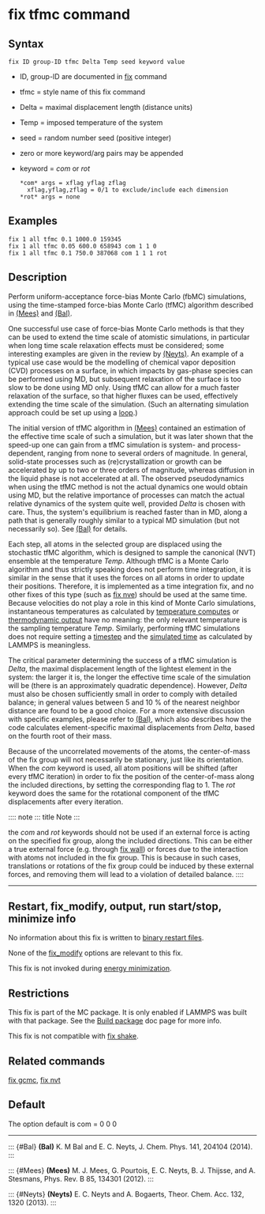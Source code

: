 # fix tfmc command

## Syntax

    fix ID group-ID tfmc Delta Temp seed keyword value

-   ID, group-ID are documented in [fix](fix) command

-   tfmc = style name of this fix command

-   Delta = maximal displacement length (distance units)

-   Temp = imposed temperature of the system

-   seed = random number seed (positive integer)

-   zero or more keyword/arg pairs may be appended

-   keyword = *com* or *rot*

        *com* args = xflag yflag zflag
          xflag,yflag,zflag = 0/1 to exclude/include each dimension
        *rot* args = none

## Examples

``` LAMMPS
fix 1 all tfmc 0.1 1000.0 159345
fix 1 all tfmc 0.05 600.0 658943 com 1 1 0
fix 1 all tfmc 0.1 750.0 387068 com 1 1 1 rot
```

## Description

Perform uniform-acceptance force-bias Monte Carlo (fbMC) simulations,
using the time-stamped force-bias Monte Carlo (tfMC) algorithm described
in [(Mees)](Mees) and [(Bal)](Bal).

One successful use case of force-bias Monte Carlo methods is that they
can be used to extend the time scale of atomistic simulations, in
particular when long time scale relaxation effects must be considered;
some interesting examples are given in the review by [(Neyts)](Neyts).
An example of a typical use case would be the modelling of chemical
vapor deposition (CVD) processes on a surface, in which impacts by
gas-phase species can be performed using MD, but subsequent relaxation
of the surface is too slow to be done using MD only. Using tfMC can
allow for a much faster relaxation of the surface, so that higher fluxes
can be used, effectively extending the time scale of the simulation.
(Such an alternating simulation approach could be set up using a
[loop](jump).)

The initial version of tfMC algorithm in [(Mees)](Mees) contained an
estimation of the effective time scale of such a simulation, but it was
later shown that the speed-up one can gain from a tfMC simulation is
system- and process-dependent, ranging from none to several orders of
magnitude. In general, solid-state processes such as (re)crystallization
or growth can be accelerated by up to two or three orders of magnitude,
whereas diffusion in the liquid phase is not accelerated at all. The
observed pseudodynamics when using the tfMC method is not the actual
dynamics one would obtain using MD, but the relative importance of
processes can match the actual relative dynamics of the system quite
well, provided *Delta* is chosen with care. Thus, the system\'s
equilibrium is reached faster than in MD, along a path that is generally
roughly similar to a typical MD simulation (but not necessarily so). See
[(Bal)](Bal) for details.

Each step, all atoms in the selected group are displaced using the
stochastic tfMC algorithm, which is designed to sample the canonical
(NVT) ensemble at the temperature *Temp*. Although tfMC is a Monte Carlo
algorithm and thus strictly speaking does not perform time integration,
it is similar in the sense that it uses the forces on all atoms in order
to update their positions. Therefore, it is implemented as a time
integration fix, and no other fixes of this type (such as [fix
nve](fix_nve)) should be used at the same time. Because velocities do
not play a role in this kind of Monte Carlo simulations, instantaneous
temperatures as calculated by [temperature computes](compute_temp) or
[thermodynamic output](thermo_style) have no meaning: the only relevant
temperature is the sampling temperature *Temp*. Similarly, performing
tfMC simulations does not require setting a [timestep](timestep) and the
[simulated time](thermo_style) as calculated by LAMMPS is meaningless.

The critical parameter determining the success of a tfMC simulation is
*Delta*, the maximal displacement length of the lightest element in the
system: the larger it is, the longer the effective time scale of the
simulation will be (there is an approximately quadratic dependence).
However, *Delta* must also be chosen sufficiently small in order to
comply with detailed balance; in general values between 5 and 10 % of
the nearest neighbor distance are found to be a good choice. For a more
extensive discussion with specific examples, please refer to
[(Bal)](Bal), which also describes how the code calculates
element-specific maximal displacements from *Delta*, based on the fourth
root of their mass.

Because of the uncorrelated movements of the atoms, the center-of-mass
of the fix group will not necessarily be stationary, just like its
orientation. When the *com* keyword is used, all atom positions will be
shifted (after every tfMC iteration) in order to fix the position of the
center-of-mass along the included directions, by setting the
corresponding flag to 1. The *rot* keyword does the same for the
rotational component of the tfMC displacements after every iteration.

:::: note
::: title
Note
:::

the *com* and *rot* keywords should not be used if an external force is
acting on the specified fix group, along the included directions. This
can be either a true external force (e.g. through [fix wall](fix_wall))
or forces due to the interaction with atoms not included in the fix
group. This is because in such cases, translations or rotations of the
fix group could be induced by these external forces, and removing them
will lead to a violation of detailed balance.
::::

------------------------------------------------------------------------

## Restart, fix_modify, output, run start/stop, minimize info

No information about this fix is written to [binary restart
files](restart).

None of the [fix_modify](fix_modify) options are relevant to this fix.

This fix is not invoked during [energy minimization](minimize).

## Restrictions

This fix is part of the MC package. It is only enabled if LAMMPS was
built with that package. See the [Build package](Build_package) doc page
for more info.

This fix is not compatible with [fix shake](fix_shake).

## Related commands

[fix gcmc](fix_gcmc), [fix nvt](fix_nh)

## Default

The option default is com = 0 0 0

------------------------------------------------------------------------

::: {#Bal}
**(Bal)** K. M Bal and E. C. Neyts, J. Chem. Phys. 141, 204104 (2014).
:::

::: {#Mees}
**(Mees)** M. J. Mees, G. Pourtois, E. C. Neyts, B. J. Thijsse, and A.
Stesmans, Phys. Rev. B 85, 134301 (2012).
:::

::: {#Neyts}
**(Neyts)** E. C. Neyts and A. Bogaerts, Theor. Chem. Acc. 132, 1320
(2013).
:::
